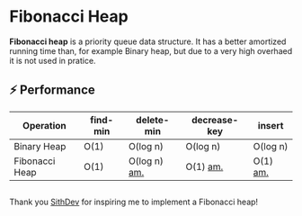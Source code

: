 # Fibonacci Heap
**Fibonacci heap** is a priority queue data structure. It has a better amortized running time than, for example Binary heap, but due to a very high overhaed it is not used in pratice.

## ⚡ Performance
| Operation      | find-min  | delete-min                                | decrease-key                          | insert                                |
| -------------- | --------- | ----------------------------------------- | ------------------------------------- | ------------------------------------- |
| Binary Heap    | O(1)      | O(log n)                                  | O(log n)                              | O(log n)                              |
| Fibonacci Heap | O(1)      | O(log n) [am.](## "amortized complexity") | O(1) [am.](## "amortized complexity") | O(1) [am.](## "amortized complexity") |

##
Thank you [SithDev](https://www.youtube.com/watch?v=6JxvKfSV9Ns) for inspiring me to implement a Fibonacci heap!
